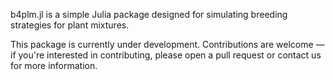 b4plm.jl is a simple Julia package designed for simulating breeding strategies for plant mixtures.

This package is currently under development.
Contributions are welcome — if you're interested in contributing, please open a pull request or contact us for more information.